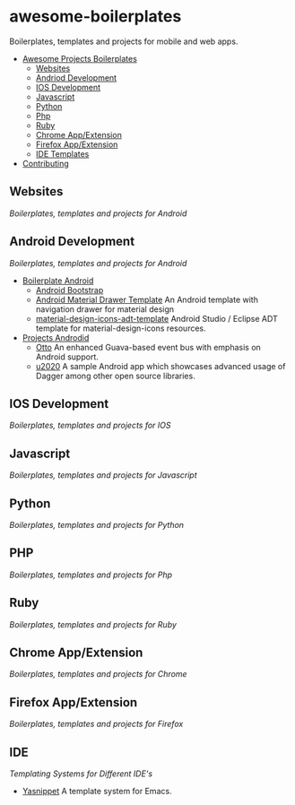 # awesome-boilerplates
Boilerplates, templates and projects for mobile and web apps. 

- [Awesome Projects Boilerplates](#awesome-projects-boilerplates)
    - [Websites](#websites) 
    - [Andriod Development](#android-development)
    - [IOS Development](#ios-development)
    - [Javascript](#javascript)
    - [Python](#python)
    - [Php](#php)
    - [Ruby](#ruby)
    - [Chrome App/Extension](#chrome-app/Extension)
    - [Firefox App/Extension](#firefoz-app/Extension)
    - [IDE Templates](#ide-templates)
- [Contributing](#contributing)

## Websites 

*Boilerplates, templates and projects for Android*


## Android Development 

*Boilerplates, templates and projects for Android*
- [Boilerplate Android](#bolierplate-android)
    - [Android Bootstrap](https://github.com/AndroidBootstrap/android-bootstrap)
    - [Android Material Drawer Template](https://github.com/kanytu/android-material-drawer-template) An Android template with navigation drawer for material design
    - [material-design-icons-adt-template](https://github.com/intrications/material-design-icons-adt-template) Android Studio / Eclipse ADT template for material-design-icons resources.
- [Projects Androdid](#projects-android)
    - [Otto](https://github.com/square/otto) An enhanced Guava-based event bus with emphasis on Android support. 
    - [u2020](https://github.com/JakeWharton/u2020) A sample Android app which showcases advanced usage of Dagger among other open source libraries.

## IOS Development 

*Boilerplates, templates and projects for IOS*

## Javascript 

*Boilerplates, templates and projects for Javascript*

## Python 

*Boilerplates, templates and projects for Python*

## PHP 

*Boilerplates, templates and projects for Php*

## Ruby 

*Boilerplates, templates and projects for Ruby*

##  Chrome App/Extension

*Boilerplates, templates and projects for Chrome*

##  Firefox App/Extension

*Boilerplates, templates and projects for Firefox*

##  IDE

*Templating Systems for Different IDE's*

- [Yasnippet](https://github.com/capitaomorte/yasnippet) A template system for Emacs.
